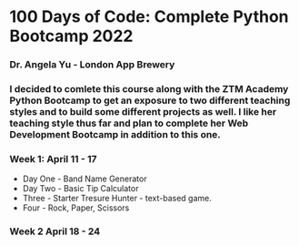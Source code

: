# 100 Days of Code: Complete Python Bootcamp 2022

### Dr. Angela Yu - London App Brewery

### I decided to comlete this course along with the ZTM Academy Python Bootcamp to get an exposure to two different teaching styles and to build some different projects as well. I like her teaching style thus far and plan to complete her Web Development Bootcamp in addition to this one.

### Week 1: April 11 - 17

- Day One - Band Name Generator
- Day Two - Basic Tip Calculator
- Three - Starter Tresure Hunter - text-based game.
- Four - Rock, Paper, Scissors

### Week 2 April 18 - 24
